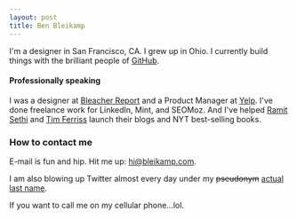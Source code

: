 ```yaml
---
layout: post
title: Ben Bleikamp
---
```


I'm a designer in San Francisco, CA. I grew up in Ohio. I currently build things with the brilliant people of [GitHub](http://www.github.com).

<h4>Professionally speaking</h4>

I was a designer at [Bleacher Report](http://bleacherreport.com) and a Product Manager at [Yelp](http://yelp.com). I've done freelance work for LinkedIn, Mint, and SEOMoz. And I've helped [Ramit Sethi](http://iwillteachyoutoberich.com) and [Tim Ferriss](http://fourhourblog.com) launch their blogs and NYT best-selling books.

<h3>How to contact me</h3>

E-mail is fun and hip. Hit me up: [hi@bleikamp.com](mailto:hi@bleikamp.com).

I am also blowing up Twitter almost every day under my <del>pseudonym</del> [actual last name](http://twitter.com/bleikamp).

If you want to call me on my cellular phone…lol.